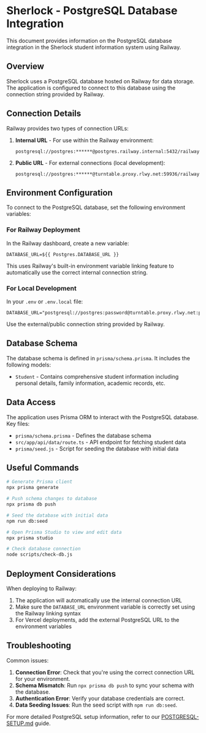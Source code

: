 # Sherlock - PostgreSQL Database Integration

This document provides information on the PostgreSQL database integration in the Sherlock student information system using Railway.

## Overview

Sherlock uses a PostgreSQL database hosted on Railway for data storage. The application is configured to connect to this database using the connection string provided by Railway.

## Connection Details

Railway provides two types of connection URLs:

1. **Internal URL** - For use within the Railway environment:
   ```
   postgresql://postgres:******@postgres.railway.internal:5432/railway
   ```

2. **Public URL** - For external connections (local development):
   ```
   postgresql://postgres:******@turntable.proxy.rlwy.net:59936/railway
   ```

## Environment Configuration

To connect to the PostgreSQL database, set the following environment variables:

### For Railway Deployment

In the Railway dashboard, create a new variable:
```
DATABASE_URL=${{ Postgres.DATABASE_URL }}
```

This uses Railway's built-in environment variable linking feature to automatically use the correct internal connection string.

### For Local Development

In your `.env` or `.env.local` file:
```
DATABASE_URL="postgresql://postgres:password@turntable.proxy.rlwy.net:port/railway"
```

Use the external/public connection string provided by Railway.

## Database Schema

The database schema is defined in `prisma/schema.prisma`. It includes the following models:

- `Student` - Contains comprehensive student information including personal details, family information, academic records, etc.

## Data Access

The application uses Prisma ORM to interact with the PostgreSQL database. Key files:

- `prisma/schema.prisma` - Defines the database schema
- `src/app/api/data/route.ts` - API endpoint for fetching student data
- `prisma/seed.js` - Script for seeding the database with initial data

## Useful Commands

```bash
# Generate Prisma client
npx prisma generate

# Push schema changes to database
npx prisma db push

# Seed the database with initial data
npm run db:seed

# Open Prisma Studio to view and edit data
npx prisma studio

# Check database connection
node scripts/check-db.js
```

## Deployment Considerations

When deploying to Railway:

1. The application will automatically use the internal connection URL
2. Make sure the `DATABASE_URL` environment variable is correctly set using the Railway linking syntax
3. For Vercel deployments, add the external PostgreSQL URL to the environment variables

## Troubleshooting

Common issues:

1. **Connection Error**: Check that you're using the correct connection URL for your environment.
2. **Schema Mismatch**: Run `npx prisma db push` to sync your schema with the database.
3. **Authentication Error**: Verify your database credentials are correct.
4. **Data Seeding Issues**: Run the seed script with `npm run db:seed`.

For more detailed PostgreSQL setup information, refer to our [POSTGRESQL-SETUP.md](./POSTGRESQL-SETUP.md) guide. 